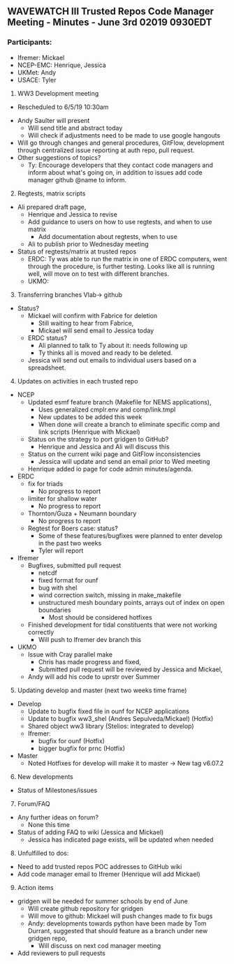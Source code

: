 ## WAVEWATCH III Trusted Repos Code Manager Meeting - Minutes - June 3rd 02019 0930EDT

### Participants:
- Ifremer: Mickael
- NCEP-EMC: Henrique, Jessica
- UKMet: Andy
- USACE: Tyler

1. WW3 Development meeting
- Rescheduled to 6/5/19 10:30am
 + Andy Saulter will present
   * Will send title and abstract today
   * Will check if adjustments need to be made to use google hangouts
 + Will go through changes and general procedures, GitFlow, development through centralized issue reporting at auth repo, pull request.
 + Other suggestions of topics?
   * Ty: Encourage developers that they contact code managers and inform about what's going on, in addition to issues add code manager github @name to inform.

2. Regtests, matrix scripts
- Ali prepared draft page, 
  + Henrique and Jessica to revise
  + Add guidance to users on how to use regtests, and when to use matrix
    * Add documentation about regtests, when to use
  + Ali to publish prior to Wednesday meeting 
- Status of regtests/matrix at trusted repos
  + ERDC: Ty was able to run the matrix in one of ERDC computers, went through the procedure, is further testing. Looks like all is running well, will move on to test with different branches.
  + UKMO:

3. Transferring branches Vlab-> github 
- Status?
  + Mickael will confirm with Fabrice for deletion
    * Still waiting to hear from Fabrice,
    * Mickael will send email to Jessica today
  + ERDC status? 
    * Ali planned to talk to Ty about it: needs following up
    * Ty thinks all is moved and ready to be deleted.
  + Jessica will send out emails to individual users based on a spreadsheet.
    
4. Updates on activities in each trusted repo
- NCEP
  + Updated esmf feature branch (Makefile for NEMS applications), 
    * Uses generalized cmplr.env and comp/link.tmpl
    * New updates to be added this week
    * When done will create a branch to eliminate specific comp and link scripts (Henrique with Mickael)
  + Status on the strategy to port gridgen to GitHub?
    * Henrique and Jessica and Ali will discuss this
  + Status on the current wiki page and GitFlow inconsistencies
    * Jessica will update and send an email prior to Wed meeting
  + Henrique added io page for code admin minutes/agenda.
- ERDC
  + fix for triads
    * No progress to report
  + limiter for shallow water
    * No progress to report
  + Thornton/Guza + Neumann boundary
    * No progress to report
  + Regtest for Boers case: status?
    * Some of these features/bugfixes were planned to enter develop in the past two weeks
    * Tyler will report
- Ifremer
  + Bugfixes, submitted pull request
    * netcdf
    * fixed format for ounf
    * bug with shel
    * wind correction switch, missing in make_makefile
    * unstructured mesh boundary points, arrays out of index on open boundaries
      * Most should be considered hotfixes
  + Finished development for tidal constituents that were not working correctly
    * Will push to Ifremer dev branch this
- UKMO
  + Issue with Cray parallel make
    * Chris has made progress and fixed,
    * Submitted pull request will be reviewed by Jessica and Mickael,
  + Andy will add his code to uprstr over Summer

5. Updating develop and master (next two weeks time frame)
- Develop
  + Update to bugfix fixed file in ounf for NCEP applications
  + Update to bugfix ww3_shel (Andres Sepulveda/Mickael) (Hotfix)
  + Shared object ww3 library (Stelios: integrated to develop)
  + Ifremer: 
    * bugfix for ounf (Hotfix)
    * bigger bugfix for prnc (Hotfix)
- Master
  + Noted Hotfixes for develop will make it to master -> New tag v6.07.2

6. New developments
  + Status of Milestones/issues

7. Forum/FAQ
  + Any further ideas on forum?
    * None this time
  + Status of adding FAQ to wiki (Jessica and Mickael)
    * Jessica has indicated page exists, will be updated when needed 
    
8. Unfulfilled to dos:
  + Need to add trusted repos POC addresses to GitHub wiki 
  + Add code manager email to Ifremer (Henrique will add Mickael)

9. Action items
  + gridgen will be needed for summer schools by end of June
    * Will create github repository for gridgen
    * Will move to github: Mickael will push changes made to fix bugs
    * Andy: developments towards python have been made by Tom Durrant, suggested that should feature as a branch under new gridgen repo, 
      * Will discuss on next cod manager meeting
  + Add reviewers to pull requests
